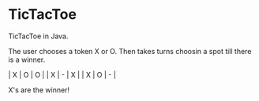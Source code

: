 # TicTacToe
TicTacToe in Java. 

The user chooses a token X or O.
Then takes turns choosin a spot till there is a winner.

| X | O | O |
| X | - | X |
| X | O | - |

X's are the winner!

